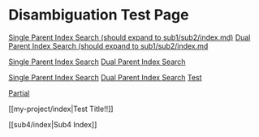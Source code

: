 # Disambiguation Test Page

[Single Parent Index Search (should expand to sub1/sub2/index.md)](sub2/index.md)
[Dual Parent Index Search (should expand to sub1/sub2/index.md](sub1/sub2/index.md)

[Single Parent Index Search](sub2/index.md)
[Dual Parent Index Search](sub1/sub2/index.md)


[Single Parent Index Search](sub2/index)
[Dual Parent Index Search](sub1/sub2/index)
[Test](sub3/about)

[Partial](sub4/index)

[[my-project/index|Test Title!!]]

[[sub4/index|Sub4 Index]]
